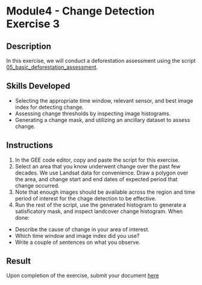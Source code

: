 # Module4 - Change Detection Exercise 3

## Description
In this exercise, we will conduct a deforestation assessment using the script [05_basic_deforestation_assessment](https://github.com/ecodynlab/GALUP/wiki/Scripts#05_basic_deforestation_assessment).

## Skills Developed
- Selecting the appropriate time window, relevant sensor, and best image index for detecting change.
- Assessing change thresholds by inspecting image histograms.
- Generating a change mask, and utilizing an ancillary dataset to assess change.

## Instructions
1. In the GEE code editor, copy and paste the script for this exercise.
2. Select an area that you know underwent change over the past few decades. We use Landsat data for convenience. Draw a polygon over the area, and change start and end dates of expected period that change occurred. 
3. Note that enough images should be available across the region and time period of interest for the chage detection to be effective.
4. Run the rest of the script, use the generated histogram to generate a satisficatory mask, and inspect landcover change histogram.
  When done:<br>
- Describe the cause of change in your area of interest.
- Which time window and image index did you use?
- Write a couple of sentences on what you observe.

## Result
Upon completion of the exercise, submit your document [here](https://github.com/SERVIR-WA/GALUP/issues/new?assignees=&labels=Exercise+W4M2&template=w4m2-exercise-submission.md&title=Module+2+exercise+%5Breplace+with+your+name%5D)
